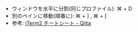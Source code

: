 - ウィンドウを水平に分割(同じプロファイル): ⌘ + D
- 別のペインに移動(順番に): ⌘ + ] , ⌘ + [
- 参考: [iTerm2 チートシート - Qiita](https://qiita.com/MaasaMiya/items/d21894352cdb5a3430bd)
